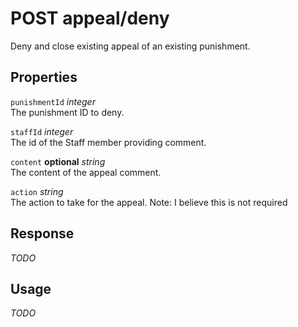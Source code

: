 # <span class="badge badge-light">POST</span> <span class="badge badge-light">appeal/deny</span>


Deny and close existing appeal of an existing punishment.

## Properties

`punishmentId` *integer*  
The punishment ID to deny.

`staffId` *integer*  
The id of the Staff member providing comment.

`content` **optional** *string*  
The content of the appeal comment.

`action` *string*  
The action to take for the appeal. Note: I believe this is not required


## Response

*TODO*

## Usage

*TODO*

